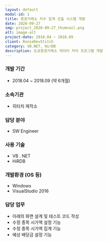 ```yaml
---
layout: default
modal-id: 1
title: 증권거래소 지수 집계 산출 시스템 개발
date: 2020-09-27
img: project_2020-09-27_thumnail.png
alt: image-alt
project-date: 2018.04 ~ 2018.09
client: RonieDevStitch
category: VB.NET, HirDB
description: 도쿄증권거래소 데이터 처리 프로그램 개발
---
```


### 개발 기간
* 2018.04 ~ 2018.09 (약 6개월)

### 소속기관
* 히타치 제작소

### 담당 분야
* SW Engineer

### 사용 기술
* VB . NET
* HiRDB

### 개발환경 (OS 등)
* Windows
* VisualStudio 2016

### 담당 업무
* 아래의 화면 설계 및 테스트 코드 작성
* 수정 종목 시가액 설정 기능
* 수정 종목 시가액 집계 기능
* 예상 배당금 설정 기능